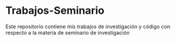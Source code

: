 # Trabajos-Seminario
Este repositorio contiene mis trabajos de investigación y código con respecto a la materia de seminario de investigación

